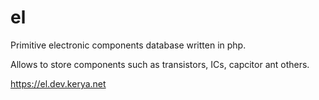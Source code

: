 # el
Primitive electronic components database written in php.

Allows to store components such as transistors, ICs, capcitor ant others.

https://el.dev.kerya.net
